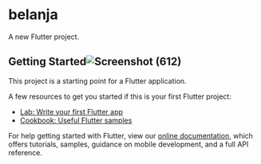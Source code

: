 # belanja

A new Flutter project.

## Getting Started![Screenshot (612)](https://user-images.githubusercontent.com/89988888/161692606-e120512b-4612-4721-9295-a4584d2eb756.png)


This project is a starting point for a Flutter application.

A few resources to get you started if this is your first Flutter project:

- [Lab: Write your first Flutter app](https://flutter.dev/docs/get-started/codelab)
- [Cookbook: Useful Flutter samples](https://flutter.dev/docs/cookbook)

For help getting started with Flutter, view our
[online documentation](https://flutter.dev/docs), which offers tutorials,
samples, guidance on mobile development, and a full API reference.
